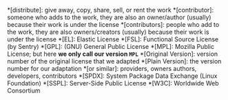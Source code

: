*[distribute]: give away, copy, share, sell, or rent the work
*[contributor]: someone who adds to the work, they are also an owner/author (usually) because their work is under the license
*[contributors]: people who add to the work, they are also owners/creators (usually) because their work is under the license
*[EL]: Elastic License
*[FSL]: Functional Source License (by Sentry)
*[GPL]: (GNU) General Public License
*[MPL]: Mozilla Public License; but here **we only call our version `MPL`**
*[Original Version]: version number of the original license that we adapted
*[Plain Version]: the version number for our adaptation
*[or similar]: providers, owners authors, developers, contributors
*[SPDX]: System Package Data Exchange (Linux Foundation)
*[SSPL]: Server-Side Public License
*[W3C]: Worldwide Web Consortium
